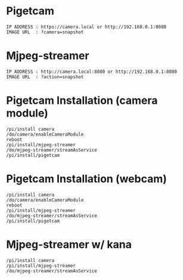 # Pigetcam
```
IP ADDRESS : https://camera.local or http://192.168.0.1:8080
IMAGE URL  : ?camera=snapshot	 	
```

# Mjpeg-streamer
```
IP ADDRESS : http://camera.local:8080 or http://192.168.0.1:8080
IMAGE URL  : ?action=snapshot
```

# Pigetcam Installation (camera module)
````
/pi/install camera
/do/camera/enableCameraModule
reboot
/pi/install/mjpeg-streamer
/do/mjpeg-streamer/streamAsService
/pi/install/pigetcam
````

# Pigetcam Installation (webcam)
````
/pi/install camera
/do/camera/enableCameraModule
reboot
/pi/install/mjpeg-streamer
/do/mjpeg-streamer/streamAsService
/pi/install/pigetcam
````

# Mjpeg-streamer w/ kana
````
/pi/install camera
/pi/install/mjpeg-streamer
/do/mjpeg-streamer/streamAsService
